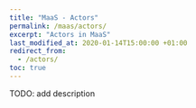 ```yaml
---
title: "MaaS - Actors"
permalink: /maas/actors/
excerpt: "Actors in MaaS"
last_modified_at: 2020-01-14T15:00:00 +01:00
redirect_from:
  - /actors/
toc: true
---
```


TODO: add description

